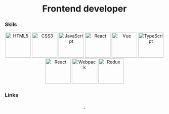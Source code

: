 # <div align='center'>Frontend developer</div>

### Skils

<div align='center'>
<img src="https://profilinator.rishav.dev/skills-assets/html5-original-wordmark.svg" alt="HTML5" height="80" />  
<img src="https://profilinator.rishav.dev/skills-assets/css3-original-wordmark.svg" alt="CSS3" height="80" />  
<img src="https://profilinator.rishav.dev/skills-assets/javascript-original.svg" alt="JavaScript" height="80" /> 
<img src="https://profilinator.rishav.dev/skills-assets/react-original-wordmark.svg" alt="React" height="80"/>
<img src="https://profilinator.rishav.dev/skills-assets/angularjs-original.svg" alt="Vue" height="80"/>
<img src="https://profilinator.rishav.dev/skills-assets/typescript-original.svg" alt="TypeScript" height="80"/> 
<img src="https://profilinator.rishav.dev/skills-assets/nodejs-original-wordmark.svg" alt="React" height="80"/>
<img src="https://profilinator.rishav.dev/skills-assets/webpack-original.svg" alt="Webpack" height="80"/>
<img src="https://profilinator.rishav.dev/skills-assets/redux-original.svg" alt="Redux" height="80"/> 
</div>


### Links

<div align="center">
 <a href="https://vladik374374@gmail.com" target="_blank">
 <img src="https://img.shields.io/badge/-gmail-orange?style=for-the-badge&logo=gmail" alt="" />
 </a>
 <a href="https://t.me/Vladkrivonosov" target="_blank">
 <img src="https://img.shields.io/badge/-telegram-blue?style=for-the-badge&logo=telegram" alt="" />
 </a>
</div>  
